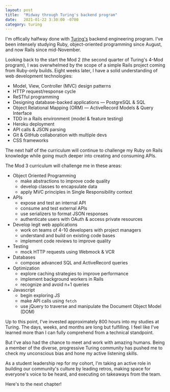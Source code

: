 ```yaml
---
layout: post
title:  "Midway through Turing's backend program"
date:   2021-01-22 3:30:00 -0700
category: turing
---
```


I'm offically halfway done with [Turing's](https://turing.io) backend engineering program. I've been intensely studying Ruby, object-oriented programming since August, and now Rails since mid-November.

Looking back to the start the Mod 2 (the second quarter of Turing's 4-Mod program), I was overwhelmed by the scope of a simple Rails project coming from Ruby-only builds. Eight weeks later, I have a solid understanding of web development technologies:

- Model, View, Controller (MVC) design patterns
- HTTP request/response cycle
- ReSTful programming
- Designing database-backed applications — PostgreSQL & SQL
- Object Relational Mapping (ORM) — ActiveRecord Models & Query Interface
- TDD in a Rails environment (model & feature testing)
- Heroku deployment
- API calls & JSON parsing
- Git & GitHub collaboration with multiple devs
- CSS frameworks

The next half of the curriculum will continue to challenge my Ruby on Rails knowledge while going much deeper into creating and consuming APIs.

The Mod 3 curriculum will challenge me in these areas:

- Object Oriented Programming
  - make abstractions to improve code quality
  - develop classes to encapsulate data
  - apply MVC principles in Single Responsibility context
- APIs
  - expose and test an internal API
  - consume and test external APIs
  - use serializers to format JSON responses
  - authenticate users with OAuth & access private resources
- Develop legit web applications
  - work on teams of 4-10 developers with project managers
  - understand and build on existing code bases
  - implement code reviews to improve quality
- Testing
  - mock HTTP requests using Webmock & VCR
- Databases
  - compose advanced SQL and ActiveRecord queries
- Optimization
  - explore caching strategies to improve performance
  - implement background workers in Rails
  - recognize and avoid n+1 queries
- Javascript
  - begin exploring JS
  - make API calls using `fetch`
  - use jQuery to traverse and manipulate the Document Object Model (DOM)

Up to this point, I've invested approximately 800 hours into my studies at Turing. The days, weeks, and months are long but fulfilling. I feel like I've learned more than I can fully comprehend from a technical standpoint.

But I've also had the chance to meet and work with amazing humans. Being a member of the diverse, progressive Turing community has pushed me to check my unconscious bias and hone my active listening skills.

As a student leadership rep for my cohort, I'm taking an active role in building our community's culture by leading retros, making space for everyone's voice to be heard, and executing on takeaways from the team.

Here's to the next chapter!
